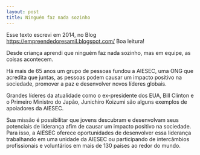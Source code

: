 ```yaml
---
layout: post
title: Ninguém faz nada sozinho
---
```


Esse texto escrevi em 2014, no Blog https://empreendedoresamil.blogspot.com/ Boa leitura!

Desde criança aprendi que ninguém faz nada sozinho, mas em equipe, as coisas acontecem.

Há mais de 65 anos um grupo de pessoas fundou a AIESEC, uma ONG que acredita que juntas, as pessoas podem causar um impacto positivo na sociedade, promover a paz e desenvolver novos líderes globais.

Grandes líderes da atualidade como o ex-presidente dos EUA, Bill Clinton e o Primeiro Ministro do Japão, Junichiro Koizumi são alguns exemplos de apoiadores da AIESEC.

Sua missão é possibilitar que jovens descubram e desenvolvam seus potenciais de liderança afim de causar um impacto positivo na sociedade. Para isso, a AIESEC oferece oportunidades de desenvolver essa liderança trabalhando em uma unidade da AIESEC ou participando de intercâmbios profissionais e voluntários em mais de 130 países ao redor do mundo.
